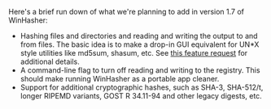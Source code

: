Here's a brief run down of what we're planning to add in version 1.7 of WinHasher:

  * Hashing files and directories and reading and writing the output to and from files. The basic idea is to make a drop-in GUI equivalent for UN\*X style utilities like md5sum, shasum, etc. See [this feature request](https://github.com/gpfjeff/winhasher/issues/1) for additional details.
  * A command-line flag to turn off reading and writing to the registry. This should make running WinHasher as a portable app cleaner.
  * Support for additional cryptographic hashes, such as SHA-3, SHA-512/t, longer RIPEMD variants, GOST R 34.11-94 and other legacy digests, etc.
